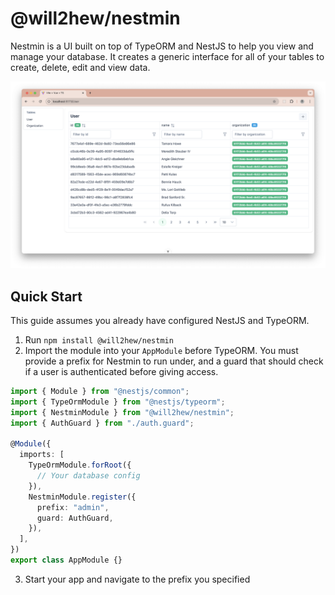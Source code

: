 # @will2hew/nestmin

Nestmin is a UI built on top of TypeORM and NestJS to help you view and manage your database. It creates a generic interface for all of your tables to create, delete, edit and view data.

![Nestmin](screenshots/nestmin.png)

## Quick Start

This guide assumes you already have configured NestJS and TypeORM.

1. Run `npm install @will2hew/nestmin`
2. Import the module into your `AppModule` before TypeORM. You must provide a prefix for Nestmin to run under, and a guard that should check if a user is authenticated before giving access.

```ts
import { Module } from "@nestjs/common";
import { TypeOrmModule } from "@nestjs/typeorm";
import { NestminModule } from "@will2hew/nestmin";
import { AuthGuard } from "./auth.guard";

@Module({
  imports: [
    TypeOrmModule.forRoot({
      // Your database config
    }),
    NestminModule.register({
      prefix: "admin",
      guard: AuthGuard,
    }),
  ],
})
export class AppModule {}
```

3. Start your app and navigate to the prefix you specified
